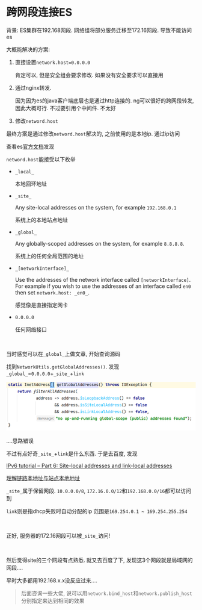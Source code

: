 # 跨网段连接ES

背景: ES集群在192.168网段. 网络组将部分服务迁移至172.16网段. 导致不能访问es

大概能解决的方案:

1. 直接设置`network.host=0.0.0.0`

   肯定可以, 但是安全组会要求修改. 如果没有安全要求可以直接用

2. 通过nginx转发.

   因为因为es的java客户端底层也是通过http连接的. ng可以很好的跨网段转发, 因此大概可行. 不过要引用个中间件. 不太好

3. 修改`netword.host`



最终方案是通过修改`netword.host`解决的, 之前使用的是本地ip. 通过ip访问

查看es[官方文档](https://www.elastic.co/guide/en/elasticsearch/reference/current/modules-network.html)发现

`netword.host`能接受以下枚举

* `_local_`

  本地回环地址

* `_site_`

  Any site-local addresses on the system, for example `192.168.0.1`

  系统上的本地站点地址

* `_global_`

  Any globally-scoped addresses on the system, for example `8.8.8.8`.

  系统上的任何全局范围的地址

* `_[networkInterface]_`

  Use the addresses of the network interface called `[networkInterface]`. For example if you wish to use the addresses of an interface called `en0` then set `network.host: _en0_`.

  感觉像是直接指定网卡

* `0.0.0.0`

  任何网络接口

​		

当时感觉可以在`_global_`上做文章, 开始查询源码

找到`NetworkUtils.getGlobalAddresses()`. 发现`_global_`=`0.0.0.0`+`_site_`+`link`

![image-20220520182222750](%E8%B7%A8%E7%BD%91%E6%AE%B5%E8%BF%9E%E6%8E%A5ES.assets/image-20220520182222750.png)

....思路错误

不过有点好奇`_site_`+`link`是什么东西. 于是去百度, 发现

[IPv6 tutorial – Part 6: Site-local addresses and link-local addresses](https://www.cnblogs.com/chucklu/p/4838288.html)

[理解链路本地址与站点本地地址](https://blog.csdn.net/tjhon/article/details/12436175)

`_site_`属于保留网段. `10.0.0.0/8`, `172.16.0.0/12`和`192.168.0.0/16`都可以访问到

`link`则是指dhcp失败时自动分配的ip 范围是`169.254.0.1 ~ 169.254.255.254`

​		

正好, 服务器的172.16网段可以被`_site_`访问!

​		

然后觉得site的三个网段有点熟悉. 就又去百度了下, 发现这3个网段就是局域网的网段....

平时大多都用192.168.x.x没反应过来....

> 后面咨询一些大佬, 说可以用`network.bind_host`和`network.publish_host`分别指定来达到相同的效果


